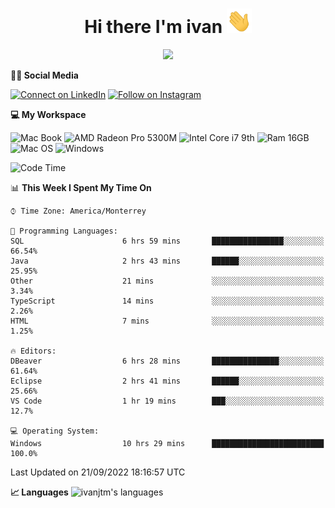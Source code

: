 <h1 align="center">Hi there I'm ivan <img src="https://raw.githubusercontent.com/ABSphreak/ABSphreak/master/gifs/Hi.gif" width="40px" /></h1>
<div align="center">
<img src="http://github-readme-streak-stats.herokuapp.com?user=ivanjtm&hide_border=true&background=00000000&border=FFFFFF00&sideNums=A8A8A8&sideLabels=A8A8A8&currStreakNum=FFC93C&dates=A8A8A8)](https://git.io/streak-stats"/>
</div>

**👦🏻 Social Media**

[![Connect on LinkedIn](https://img.shields.io/badge/LinkedIn-%230077B5.svg?&style=flat-square&logo=linkedin&logoColor=white)](https://www.linkedin.com/in/ivanjtm)
[![Follow on Instagram](https://img.shields.io/badge/Instagram-E4405F?style=flat-square&logo=instagram&logoColor=white)](https://www.instagram.com/ivanjtm)

**💻 My Workspace**

![Mac Book](https://img.shields.io/badge/Apple-MacBook_Pro_2019-999999?style=flat-square&logo=apple&logoColor=white)
![AMD Radeon Pro 5300M](https://img.shields.io/badge/AMD-Radeon_Pro_5300M-ED1C24?style=flat-square&logo=amd&logoColor=white)
![Intel Core i7 9th](https://img.shields.io/badge/Intel-Core_i7_9th-0071C5?style=flat-square&logo=intel&logoColor=white)
![Ram 16GB](https://img.shields.io/badge/RAM-16GB-230071C5?style=flat-square&logoColor=white)
![Mac OS](https://img.shields.io/badge/Mac%20OS-000000?style=flat-square&logo=apple&logoColor=white)
![Windows](https://img.shields.io/badge/Windows-0078D6?style=flat-square&logo=windows&logoColor=white)


<!--START_SECTION:waka-->
![Code Time](http://img.shields.io/badge/Code%20Time-721%20hrs%204%20mins-blue)

📊 **This Week I Spent My Time On** 

```text
⌚︎ Time Zone: America/Monterrey

💬 Programming Languages: 
SQL                      6 hrs 59 mins       ████████████████░░░░░░░░░   66.54% 
Java                     2 hrs 43 mins       ██████░░░░░░░░░░░░░░░░░░░   25.95% 
Other                    21 mins             ░░░░░░░░░░░░░░░░░░░░░░░░░   3.34% 
TypeScript               14 mins             ░░░░░░░░░░░░░░░░░░░░░░░░░   2.26% 
HTML                     7 mins              ░░░░░░░░░░░░░░░░░░░░░░░░░   1.25%

🔥 Editors: 
DBeaver                  6 hrs 28 mins       ███████████████░░░░░░░░░░   61.64% 
Eclipse                  2 hrs 41 mins       ██████░░░░░░░░░░░░░░░░░░░   25.66% 
VS Code                  1 hr 19 mins        ███░░░░░░░░░░░░░░░░░░░░░░   12.7%

💻 Operating System: 
Windows                  10 hrs 29 mins      █████████████████████████   100.0%

```


 Last Updated on 21/09/2022 18:16:57 UTC
<!--END_SECTION:waka-->
**📈 Languages**
 ![ivanjtm's languages](https://wakatime.com/share/@ivanjtm/a32f83c6-d0c9-49a4-a5ae-d0440b950377.svg)
